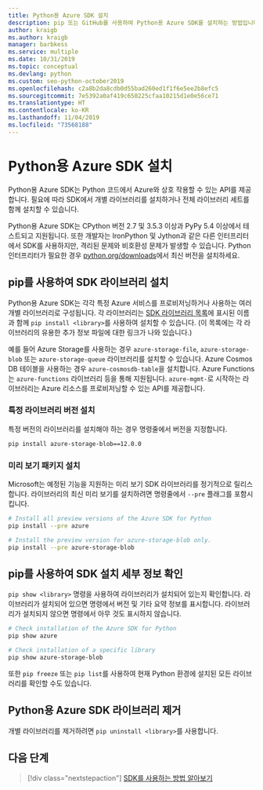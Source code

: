```yaml
---
title: Python용 Azure SDK 설치
description: pip 또는 GitHub를 사용하여 Python용 Azure SDK를 설치하는 방법입니다. Azure SDK는 개별 라이브러리 또는 전체 패키지로 설치할 수 있습니다.
author: kraigb
ms.author: kraigb
manager: barbkess
ms.service: multiple
ms.date: 10/31/2019
ms.topic: conceptual
ms.devlang: python
ms.custom: seo-python-october2019
ms.openlocfilehash: c2a8b2da8cdb0d55bad260ed1f1f6e5ee2b8efc5
ms.sourcegitcommit: 7e5392a0af419c650225cfaa10215d1e0e56ce71
ms.translationtype: HT
ms.contentlocale: ko-KR
ms.lasthandoff: 11/04/2019
ms.locfileid: "73568188"
---
```

# <a name="install-the-azure-sdk-for-python"></a>Python용 Azure SDK 설치

Python용 Azure SDK는 Python 코드에서 Azure와 상호 작용할 수 있는 API를 제공합니다. 필요에 따라 SDK에서 개별 라이브러리를 설치하거나 전체 라이브러리 세트를 함께 설치할 수 있습니다.

Python용 Azure SDK는 CPython 버전 2.7 및 3.5.3 이상과 PyPy 5.4 이상에서 테스트되고 지원됩니다. 또한 개발자는 IronPython 및 Jython과 같은 다른 인터프리터에서 SDK를 사용하지만, 격리된 문제와 비호환성 문제가 발생할 수 있습니다. Python 인터프리터가 필요한 경우 [python.org/downloads](https://www.python.org/downloads)에서 최신 버전을 설치하세요.

## <a name="install-sdk-libraries-using-pip"></a>pip를 사용하여 SDK 라이브러리 설치

Python용 Azure SDK는 각각 특정 Azure 서비스를 프로비저닝하거나 사용하는 여러 개별 라이브러리로 구성됩니다. 각 라이브러리는 [SDK 라이브러리 목록](https://github.com/Azure/azure-sdk-for-python/blob/master/packages.md)에 표시된 이름과 함께 `pip install <library>`를 사용하여 설치할 수 있습니다. (이 목록에는 각 라이브러리의 유용한 추가 정보 파일에 대한 링크가 나와 있습니다.)

예를 들어 Azure Storage를 사용하는 경우 `azure-storage-file`, `azure-storage-blob` 또는 `azure-storage-queue` 라이브러리를 설치할 수 있습니다. Azure Cosmos DB 테이블을 사용하는 경우 `azure-cosmosdb-table`을 설치합니다. Azure Functions는 `azure-functions` 라이브러리 등을 통해 지원됩니다. `azure-mgmt-`로 시작하는 라이브러리는 Azure 리소스를 프로비저닝할 수 있는 API를 제공합니다.

### <a name="install-specific-library-versions"></a>특정 라이브러리 버전 설치

특정 버전의 라이브러리를 설치해야 하는 경우 명령줄에서 버전을 지정합니다.

```bash
pip install azure-storage-blob==12.0.0
```

### <a name="install-preview-packages"></a>미리 보기 패키지 설치

Microsoft는 예정된 기능을 지원하는 미리 보기 SDK 라이브러리를 정기적으로 릴리스합니다. 라이브러리의 최신 미리 보기를 설치하려면 명령줄에서 `--pre` 플래그를 포함시킵니다. 

```bash
# Install all preview versions of the Azure SDK for Python
pip install --pre azure

# Install the preview version for azure-storage-blob only.
pip install --pre azure-storage-blob
```

## <a name="verify-sdk-installation-details-with-pip"></a>pip를 사용하여 SDK 설치 세부 정보 확인

`pip show <library>` 명령을 사용하여 라이브러리가 설치되어 있는지 확인합니다. 라이브러리가 설치되어 있으면 명령에서 버전 및 기타 요약 정보를 표시합니다. 라이브러리가 설치되지 않으면 명령에서 아무 것도 표시하지 않습니다.

```bash
# Check installation of the Azure SDK for Python
pip show azure

# Check installation of a specific library
pip show azure-storage-blob
```

또한 `pip freeze` 또는 `pip list`를 사용하여 현재 Python 환경에 설치된 모든 라이브러리를 확인할 수도 있습니다.

## <a name="uninstall-azure-sdk-for-python-libraries"></a>Python용 Azure SDK 라이브러리 제거

개별 라이브러리를 제거하려면 `pip uninstall <library>`를 사용합니다.

## <a name="next-steps"></a>다음 단계

> [!div class="nextstepaction"]
> [SDK를 사용하는 방법 알아보기](python-sdk-azure-get-started.yml)
